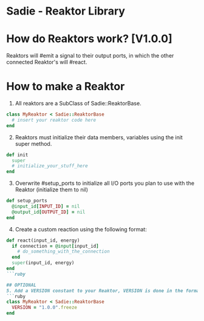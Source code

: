 Sadie - Reaktor Library
=======================
# How do Reaktors work? [V1.0.0]
Reaktors will #emit a signal to their output ports, in which the other
connected Reaktor's will #react.

# How to make a Reaktor
1. All reaktors are a SubClass of Sadie::ReaktorBase.
```ruby
class MyReaktor < Sadie::ReaktorBase
  # insert your reaktor code here
end
```

2. Reaktors must initialize their data members, variables using the init super method.
```ruby
def init
  super
  # initialize_your_stuff_here
end
```

3. Overwrite #setup_ports to initialize all I/O ports you plan to use with the Reaktor (initialize them to nil)
```ruby
def setup_ports
  @input_id[INPUT_ID] = nil
  @output_id[OUTPUT_ID] = nil
end
```

4. Create a custom reaction using the following format:
```ruby
def react(input_id, energy)
  if connection = @input[input_id]
    # do_something_with_the_connection
  end
  super(input_id, energy)
end
```ruby

## OPTIONAL
5. Add a VERSION constant to your Reaktor, VERSION is done in the format of MAJOR.MINOR.PATCH
```ruby
class MyReaktor < Sadie::ReaktorBase
  VERSION = "1.0.0".freeze
end
```

